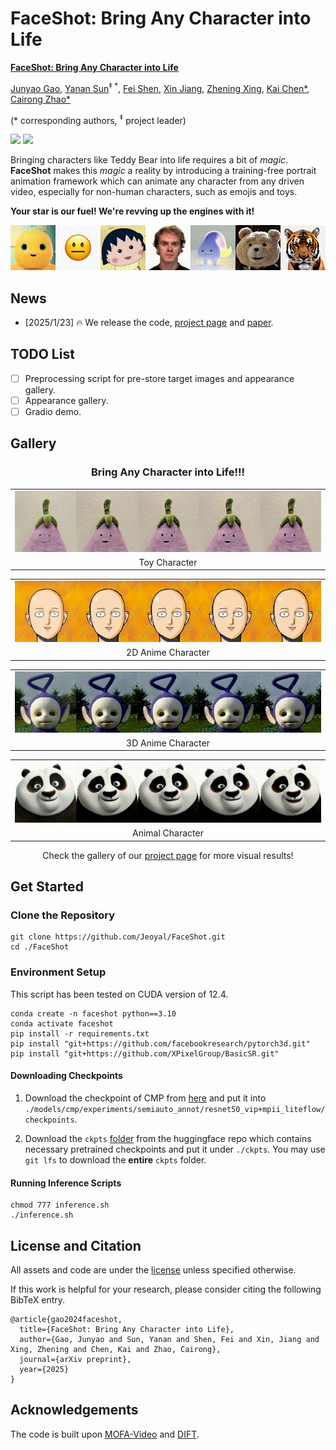 # FaceShot: Bring Any Character into Life
[**FaceShot: Bring Any Character into Life**](https://arxiv.org/abs/)

[Junyao Gao](https://jeoyal.github.io/home/), [Yanan Sun](https://scholar.google.com/citations?hl=zh-CN&user=6TA1oPkAAAAJ)<sup>&Dagger; *</sup>, [Fei Shen](https://muzishen.github.io/), [Xin Jiang](https://whitejiang.github.io/), [Zhening Xing](https://scholar.google.com/citations?user=sVYO0GYAAAAJ&hl=en), [Kai Chen*](https://chenkai.site/), [Cairong Zhao*](https://vill-lab.github.io/)

(* corresponding authors, <sup>&Dagger;</sup> project leader)

 <a href='https://arxiv.org/abs/2407.01414'><img src='https://img.shields.io/badge/arXiv-2407.01414-b31b1b.svg'></a> 
 <a href='https://styleshot.github.io/'><img src='https://img.shields.io/badge/Project-Page-Green'></a> 

Bringing characters like Teddy Bear into life requires a bit of *magic*. **FaceShot** makes this *magic* a reality by introducing a training-free portrait animation framework which can animate
any character from any driven video, especially for non-human characters, such as emojis and toys.

**Your star is our fuel!  We're revving up the engines with it!**

<img src="__assets__/teaser.gif">

## News
- [2025/1/23] 🔥 We release the code, [project page](https://styleshot.github.io/) and [paper](https://arxiv.org/abs/2407.01414).

## TODO List
- [ ] Preprocessing script for pre-store target images and appearance gallery.
- [ ] Appearance gallery.
- [ ] Gradio demo.

## Gallery
<div align="center">
  <h3>
    Bring Any Character into Life!!!
  </h3>
</div>

<table align="center">
  <tr>
    <td align="center">
      <img src="__assets__/toy.gif"/>
      <br />
    </td>
  </tr>
  <tr>
    <td colspan="3" align="center" style="border: none;">
      Toy Character
    </td>
  </tr>
</table>

<table align="center">
  <tr>
    <td align="center">
      <img src="__assets__/2danime.gif"/>
      <br />
    </td>
  </tr>
  <tr>
    <td colspan="3" align="center" style="border: none;">
      2D Anime Character
    </td>
  </tr>
</table>

<table align="center">
  <tr>
    <td align="center">
      <img src="__assets__/3danime.gif"/>
      <br />
    </td>
  </tr>
  <tr>
    <td colspan="3" align="center" style="border: none;">
      3D Anime Character
    </td>
  </tr>
</table>

<table align="center">
  <tr>
    <td align="center">
      <img src="__assets__/animal.gif"/>
      <br />
    </td>
  </tr>
  <tr>
    <td colspan="3" align="center" style="border: none;">
      Animal Character
    </td>
  </tr>
</table>

<div align="center">
Check the gallery of our <a href='https://styleshot.github.io/' target='_blank'>project page</a> for more visual results!
</div>

## Get Started
### Clone the Repository

```
git clone https://github.com/Jeoyal/FaceShot.git
cd ./FaceShot
```

### Environment Setup

This script has been tested on CUDA version of 12.4.

```
conda create -n faceshot python==3.10
conda activate faceshot
pip install -r requirements.txt
pip install "git+https://github.com/facebookresearch/pytorch3d.git"
pip install "git+https://github.com/XPixelGroup/BasicSR.git"

```

#### Downloading Checkpoints

1. Download the checkpoint of CMP from [here](https://huggingface.co/MyNiuuu/MOFA-Video-Hybrid/resolve/main/models/cmp/experiments/semiauto_annot/resnet50_vip%2Bmpii_liteflow/checkpoints/ckpt_iter_42000.pth.tar) and put it into `./models/cmp/experiments/semiauto_annot/resnet50_vip+mpii_liteflow/checkpoints`.

2. Download the `ckpts` [folder](https://huggingface.co/MyNiuuu/MOFA-Video-Hybrid/tree/main/ckpts) from the huggingface repo which contains necessary pretrained checkpoints and put it under `./ckpts`. You may use `git lfs` to download the **entire** `ckpts` folder.

    

#### Running Inference Scripts

```
chmod 777 inference.sh
./inference.sh
```

## License and Citation
All assets and code are under the [license](./LICENSE) unless specified otherwise.

If this work is helpful for your research, please consider citing the following BibTeX entry.
```
@article{gao2024faceshot,
  title={FaceShot: Bring Any Character into Life},
  author={Gao, Junyao and Sun, Yanan and Shen, Fei and Xin, Jiang and Xing, Zhening and Chen, Kai and Zhao, Cairong},
  journal={arXiv preprint},
  year={2025}
}
```

## Acknowledgements
The code is built upon [MOFA-Video](https://github.com/MyNiuuu/MOFA-Video) and [DIFT](https://github.com/Tsingularity/dift).
